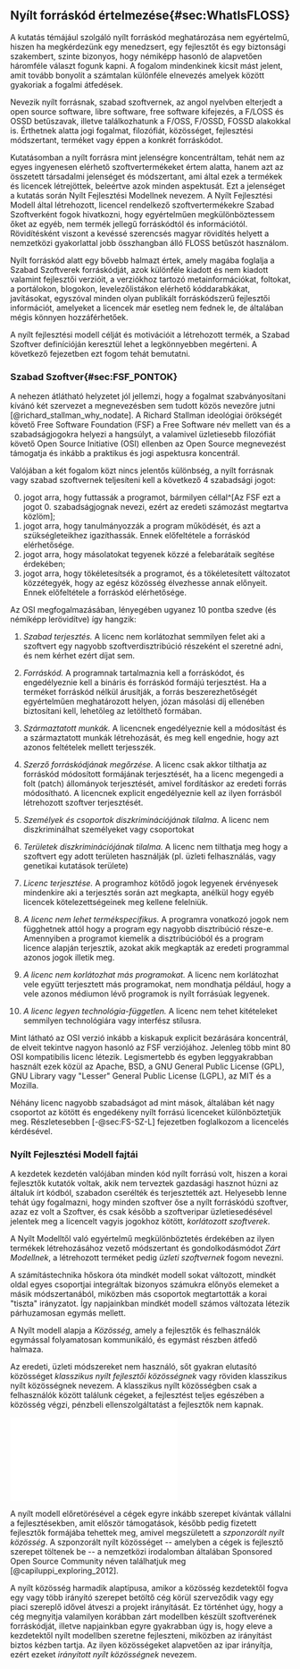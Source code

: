 
Nyílt forráskód értelmezése{#sec:WhatIsFLOSS}
-----------------------------

A kutatás témájául szolgáló nyílt forráskód meghatározása nem egyértelmű, hiszen ha megkérdezünk egy menedzsert, egy fejlesztőt és egy biztonsági szakembert, szinte bizonyos, hogy némiképp hasonló de alapvetően háromféle választ fogunk kapni. A fogalom mindenkinek kicsit mást jelent, amit tovább bonyolít a számtalan különféle elnevezés amelyek között gyakoriak a fogalmi átfedések. 

Nevezik nyílt forrásnak, szabad szoftvernek, az angol nyelvben elterjedt a open source software, libre software, free software kifejezés, a F/LOSS és OSSD betűszavak, illetve találkozhatunk a F/OSS, F/OSSD, FOSSD alakokkal is. Érthetnek alatta jogi fogalmat, filozófiát, közösséget, fejlesztési módszertant, terméket vagy éppen a konkrét forráskódot. 

Kutatásomban a nyílt forrásra mint jelenségre koncentráltam, tehát nem az egyes ingyenesen elérhető szoftvertermékeket értem alatta, hanem azt az összetett társadalmi jelenséget és módszertant, ami által ezek a termékek és licencek létrejöttek, beleértve azok minden aspektusát. Ezt a jelenséget a kutatás során Nyílt Fejlesztési Modellnek nevezem. A Nyílt Fejlesztési Modell által létrehozott, licencel rendelkező szoftvertermékekre Szabad Szoftverként fogok hivatkozni, hogy egyértelműen megkülönböztessem őket az egyéb, nem termék jellegű forráskódtól és információtól. Rövidítésként viszont a kevéssé szerencsés magyar rövidítés helyett a nemzetközi gyakorlattal jobb összhangban álló FLOSS betűszót használom. 

Nyílt forráskód alatt egy bővebb halmazt értek, amely magába foglalja a Szabad Szoftverek forráskódját, azok különféle kiadott és nem kiadott valamint fejlesztői verzióit, a verziókhoz tartozó metainformációkat, foltokat, a portálokon, blogokon, levelezőlistákon elérhető kóddarabkákat, javításokat, egyszóval minden olyan publikált forráskódszerű fejlesztői információt, amelyeket a licencek már esetleg nem fednek le, de általában mégis könnyen hozzáférhetőek.

A nyílt fejlesztési modell célját és motivációit a létrehozott termék, a Szabad Szoftver definícióján keresztül lehet a legkönnyebben megérteni. A következő fejezetben ezt fogom tehát bemutatni. 



### Szabad Szoftver{#sec:FSF_PONTOK}

A nehezen átlátható helyzetet jól jellemzi, hogy a fogalmat szabványosítani kívánó két szervezet a megnevezésben sem tudott közös nevezőre jutni [@richard_stallman_why_nodate]. A Richard Stallman ideológiai örökségét követő Free Software Foundation (FSF) a Free Software név mellett van és a szabadságjogokra helyezi a hangsúlyt, a valamivel üzletiesebb filozófiát követő Open Source Initiative (OSI) ellenben az Open Source megnevezést támogatja és inkább a praktikus és jogi aspektusra koncentrál.

Valójában a két fogalom közt nincs jelentős különbség, a nyílt forrásnak vagy szabad szoftvernek teljesíteni kell a következő 4 szabadsági jogot:

0. jogot arra, hogy futtassák a programot, bármilyen céllal^[Az FSF ezt a jogot 0. szabadságjognak nevezi, ezért az eredeti számozást megtartva közlöm];
1. jogot arra, hogy tanulmányozzák a program működését, és azt a szükségleteikhez igazíthassák. Ennek előfeltétele a forráskód elérhetősége.
2. jogot arra, hogy másolatokat tegyenek közzé a felebarátaik segítése érdekében;
3. jogot arra, hogy tökéletesítsék a programot, és a tökéletesített változatot közzétegyék, hogy az egész közösség élvezhesse annak előnyeit. Ennek előfeltétele a forráskód elérhetősége.

Az OSI megfogalmazásában, lényegében ugyanez 10 pontba szedve (és némiképp lerövidítve) így hangzik:

1. *Szabad terjesztés.*
A licenc nem korlátozhat semmilyen felet aki a szoftvert egy nagyobb szoftverdisztribúció részeként el szeretné adni, és nem kérhet ezért díjat sem.

2. *Forráskód.*
A programnak tartalmaznia kell a forráskódot, és engedélyeznie kell a bináris és forráskód formájú terjesztést. Ha a terméket forráskód nélkül árusítják, a forrás beszerezhetőségét egyértelműen meghatározott helyen, józan másolási díj ellenében biztosítani kell, lehetőleg az letölthető formában.

3. *Származtatott munkák.*
A licencnek engedélyeznie kell a módosítást és a származtatott munkák létrehozását, és meg kell engednie, hogy azt azonos feltételek mellett terjesszék.

4. *Szerző forráskódjának megőrzése.*
A licenc csak akkor tilthatja az forráskód módosított formájának terjesztését, ha a licenc megengedi a folt (patch) állományok terjesztését, amivel fordításkor az eredeti forrás módosítható. A licencnek explicit engedélyeznie kell az ilyen forrásból létrehozott szoftver terjesztését. 

5. *Személyek és csoportok diszkriminációjának tilalma.*
A licenc nem diszkriminálhat személyeket vagy csoportokat

6. *Területek diszkriminációjának tilalma.*
A licenc nem tilthatja meg hogy a szoftvert egy adott területen használják (pl. üzleti felhasználás, vagy genetikai kutatások területe)

7. *Licenc terjesztése.*
A programhoz kötődő jogok legyenek érvényesek mindenkire aki a terjesztés során azt megkapta, anélkül hogy egyéb licencek kötelezettségeinek meg kellene felelniük.

8. *A licenc nem lehet termékspecifikus.*
A programra vonatkozó jogok nem függhetnek attól hogy a program egy nagyobb disztribúció része-e. Amennyiben a programot kiemelik a disztribúcióból és a program licence alapján terjesztik, azokat akik megkapták az eredeti programmal azonos jogok illetik meg.

9. *A licenc nem korlátozhat más programokat.*
A licenc nem korlátozhat vele együtt terjesztett más programokat, nem mondhatja például, hogy a vele azonos médiumon lévő programok is nyílt forrásúak legyenek. 

10. *A licenc legyen technológia-független.*
A licenc nem tehet kitételeket semmilyen technológiára vagy interfész stílusra.


Mint látható az OSI verzió inkább a kiskapuk explicit bezárására koncentrál, de elveit tekintve nagyon hasonló az FSF verziójához. Jelenleg több mint 80 OSI kompatibilis licenc létezik. Legismertebb és egyben leggyakrabban használt ezek közül az Apache, BSD, a GNU General Public License (GPL), GNU Library vagy "Lesser" General Public License (LGPL), az MIT és a Mozilla.

Néhány licenc nagyobb szabadságot ad mint mások, általában két nagy csoportot az kötött és engedékeny nyílt forrású licenceket különböztetjük meg. Részletesebben [-@sec:FS-SZ-L] fejezetben foglalkozom a licencelés kérdésével.


### Nyílt Fejlesztési Modell fajtái

A kezdetek kezdetén valójában minden kód nyílt forrású volt, hiszen a korai fejlesztők kutatók voltak, akik nem terveztek gazdasági hasznot húzni az általuk írt kódból, szabadon cserélték és terjesztették azt. Helyesebb lenne tehát úgy fogalmazni, hogy minden szoftver őse a nyílt forráskódú szoftver, azaz ez volt a Szoftver, és csak később a szoftveripar üzletiesedésével jelentek meg a licencelt vagyis jogokhoz kötött, *korlátozott szoftverek*. 

A Nyílt Modelltől való egyértelmű megkülönböztetés érdekében az ilyen termékek létrehozásához vezető módszertant és gondolkodásmódot *Zárt Modellnek*, a létrehozott terméket pedig *üzleti szoftvernek* fogom nevezni. 

A számítástechnika hőskora óta mindkét modell sokat változott, mindkét oldal egyes csoportjai integráltak bizonyos számukra előnyös elemeket a másik módszertanából, miközben más csoportok megtartották a korai "tiszta" irányzatot. Így napjainkban mindkét modell számos változata létezik párhuzamosan egymás mellett. 


A Nyílt modell alapja a *Közösség*, amely a fejlesztők és felhasználók egymással folyamatosan kommunikáló, és egymást részben átfedő halmaza. 

Az eredeti, üzleti módszereket nem használó, sőt gyakran elutasító közösséget *klasszikus nyílt fejlesztői közösségnek* vagy röviden klasszikus nyílt közösségnek nevezem. A klasszikus nyílt közösségben csak a felhasználók között találunk cégeket, a fejlesztést teljes egészében a közösség végzi, pénzbeli ellenszolgáltatást a fejlesztők nem kapnak.

![Nyílt és Zárt fejlesztési modell, közösségek és termék összefüggései (szerkesztette a szerző)](ábrák/nyílt-és-zárt-modell.pdf)

A nyílt modell előretörésével a cégek egyre inkább szerepet kívántak vállalni a fejlesztésekben, amit először támogatások, később pedig fizetett fejlesztők formájába tehettek meg, amivel megszületett a *szponzorált nyílt közösség*. A szponzorált nyílt közösséget -- amelyben a cégek is fejlesztő szerepet töltenek be -- a nemzetközi irodalomban általában Sponsored Open Source Community néven találhatjuk meg [@capiluppi_exploring_2012]. 

A nyílt közösség harmadik alaptípusa, amikor a közösség kezdetektől fogva egy vagy több irányító szerepet betöltő cég körül szerveződik vagy egy piaci szereplő idővel átveszi a projekt irányítását. Ez történhet úgy, hogy a cég megnyitja valamilyen korábban zárt modellben készült szoftverének forráskódját, illetve napjainkban egyre gyakrabban úgy is, hogy eleve a kezdetektől nyílt modellben szeretne fejleszteni, miközben az irányítást biztos kézben tartja. Az ilyen közösségeket alapvetően az ipar irányítja, ezért ezeket *irányított nyílt közösségnek* nevezem. 



